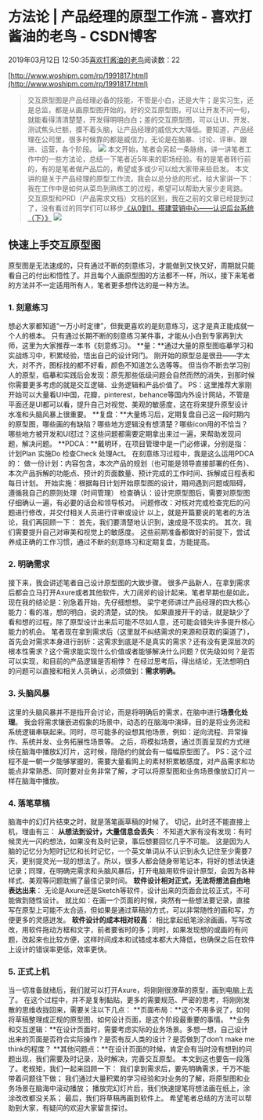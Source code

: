 
# 方法论 | 产品经理的原型工作流 - 喜欢打酱油的老鸟 - CSDN博客


2019年03月12日 12:50:35[喜欢打酱油的老鸟](https://me.csdn.net/weixin_42137700)阅读数：22


[http://www.woshipm.com/rp/1991817.html](http://www.woshipm.com/rp/1991817.html)

> 交互原型图是产品经理必备的技能，不管是小白，还是大牛；是实习生，还是总监，都是从画原型图开始的。好的交互原型图，可以让开发不问一句，就能看得清清楚楚，开发得明明白白；差的交互原型图，可以让UI、开发、测试焦头烂额，摸不着头脑，让产品经理的威信大大降低。要知道，产品经理在公司里，很多时候靠的都是威信力，无论是在脑暴、讨论、评审、跟进、运营，各个阶段。
![](http://image.woshipm.com/wp-files/2019/03/y8DUa1e3eFgtSvDcav3P.jpg)
本文开始，笔者会另起一条脉络，讲一讲笔者工作中的一些方法论，总结一下笔者近5年来的职场经验。有的是笔者转行前的，有的是笔者做产品后的，希望或多或少可以给大家带来些启发。
本文讲的是关于产品经理的原型工作流，我会以总分总的形式，给大家讲一下：我在工作中是如何从菜鸟到熟练工的过程，希望可以帮助大家少走弯路。
交互原型和PRD（产品需求文档）文档的区别，我在之前的文章已经提到过了，没有看过的同学们可以移步[《从0到1，搭建营销中心——认识后台系统（下）》](http://www.woshipm.com/pd/1988705.html)
![](http://image.woshipm.com/wp-files/2019/03/nN6jgdVwJeGOLr26U92B.jpg)
## 快速上手交互原型图
原型图是无法速成的，只有通过不断的刻意练习，才能做到又快又好，周期就只能看自己的付出和悟性了。并且每个人画原型图的方法都不一样，所以，接下来笔者的方法并不一定适用所有人，笔者更多想传达的是一种方法。
### 1. 刻意练习
想必大家都知道“一万小时定律”，但我更喜欢的是刻意练习，这才是真正能成就一个人的根本。
只有通过长期不断的刻意练习某件事，才能从小白到专家再到大师，这里为大家推荐一本书《刻意练习》。
**量：**通过大量的原型图临摹学习和实战练习中，积累经验，悟出自己的设计窍门。
刚开始的原型总是很丑——字太大，对不齐，图标找的都不好看，颜色不知道怎么选等等。
但当你不断去学习别人的原型，临摹和实践后会发现：原先那些低级问题会自然而然的消失，到那时候你需要更多考虑的就是交互逻辑、业务逻辑和产品价值了。
PS：这里推荐大家刚开始可以大量看UI中国，花瓣，pinterest，behance等国内外设计网站，不管是平面还是UI都可以看，提升自己对视觉、美观的敏感度，这在将来提升原型设计水准和头脑风暴上很重要。
**复盘：**大量练习后，定期复盘自己这一段时期内的原型图，哪些画的有缺陷？哪些地方逻辑没有想清楚？哪些icon用的不恰当？哪些地方被开发和UI怼过？这些问题都需要定期拿出来过一遍，来帮助发现问题，解决问题。
**PDCA：**戴明环，在项目管理中是一门必修课，分别是指：计划Plan 实施Do 检查Check 处理Act。
在刻意练习过程中，我是这么运用PDCA的：
做一份计划：内容包含，本次产品的规划（也可能是领导直接部署的任务）、本次产品拆解的功能点、预计的页面数量、预计完成的工作时间、拆解成日程表和每日计划。
开始实施：根据每日计划开始原型图的设计，期间遇到问题或阻碍，遵循我自己的原则处理（时间管理）
检查确认：设计完原型图后，需要对原型图仔细确认一遍，有必要的话会和领导核对。
问题修改：对核对完或检查完后的问题进行修改，并交付相关人员进行评审或设计
以上，就是开篇要说的笔者的方法论，我们再回顾一下：
首先，我们要清楚地认识到，速成是不现实的。
其次，我们需要提升自己对审美和视觉上的敏感度。
这些前期准备都做好的前提下，尝试养成正确的工作习惯，通过不断的刻意练习和定期复盘，方能提高。
### 2. 明确需求
接下来，我会讲述笔者自己设计原型图的大致步骤。
很多产品新人，在拿到需求后都会立马打开Axure或者其他软件，大刀阔斧的设计起来。笔者早期也是如此，现在我的结论是：别急着开始，先仔细想想。
梁宁老师讲过产品经理的四大核心能力：看的准，想的明白，说的清楚，试的快。
如果直接开干的话，就是缺少了看和想的过程，除了原型设计出来后可能不尽如人意，还可能会错失许多提升核心能力的机会。
笔者现在拿到需求后（这里就不纠结需求的来源和获取的渠道了），首先会对需求本身进行剖析：这需求到底是不是真实的需求？还有没有更深层次的根本性需求？这个需求能实现什么价值或者能够解决什么问题？优先级如何？是否可以实现，和目前的产品逻辑是否相悖？
在经过思考后，得出结论，无法想明白的问题可以直接和相关人员确认，必须做到：**需求明确。**
### 3. 头脑风暴
这里的头脑风暴并不是指开会讨论，而是将明确后的需求，在脑中进行**场景化处理**。
我会将需求镶嵌进假象的场景中，动态的在脑海中演绎，目的是将业务流和系统逻辑串联起来。同时，尽可能多的设想其他场景，例如：逆向流程、异常操作、系统并发、业务拓展性场景等。
之后，将模拟场景，通过页面呈现的方式继续在脑海中播放幻灯片，这时候，隐隐约约就会有一幅幅原型图了。
PS：这个过程不是一朝一夕能够掌握的，需要大量看网上的素材积累敏感度，对产品需求和功能点非常熟悉、同时要对业务非常了解，才可以将原型图和业务场景像放幻灯片一样在脑海中播放。
### 4. 落笔草稿
脑海中的幻灯片结束之时，就是落笔画草稿的时候了。
切记，此时还不能直接上机，理由有三：
**从想法到设计，大量信息会丢失**：
不知道大家有没有发现：有时候灵光一闪的想法，如果没有及时记录，事后想要回忆几乎不可能。
这是因为人脑的记忆分为短时记忆和长时记忆，一个英文单词从不认识到永久记住至少需要7天，更别提灵光一现的想法了。所以，很多人都会随身带笔记本，将好的想法快速记录；同理，在明确完需求和头脑风暴后，打开电脑用软件设计原型，会因为各种样式、美观等问题耽搁了最佳记录时间。
**软件设计相对正式，无法将想法自由地表达出来**：
无论是Axure还是Sketch等软件，设计出来的页面会比较正式，不可能做到随性设计。
就比如：在画一个页面的时候，突然有一些想法要记录，直接写在原型上可能不太合适，但如果是通过草稿的方式，可以非常随性的画和写，方便更多的灵感迸发。
**软件设计的成本相对较高**：
相比拿起纸笔涂涂画画，写写改改，用软件拖动方框和文字，前者要省时的多；同时，如果发现想的或画的有问题，改起来也比较方便，这样时间成本和试错成本都大大降低，也确保之后在软件上设计的错误率更低，效率更快。
### 5. 正式上机
当一切准备就绪后，我们就可以打开Axure，将刚刚很潦草的原型，画到电脑上去了。
在这个过程中，并不是复制黏贴，更多的需要规范、严密的思考，将刚刚发散的思维收拢回来，需要关注以下几点：
**页面布局：**这个不用多说了，如何将草稿整理成正规的原型图，如何设计页面，是这个阶段最重要的事情。
**业务和交互逻辑：**在设计页面时，需要考虑实际的业务场景。多想一想，自己设计出来的页面是否符合实际操作？是否有反人类的设计？是否做到了don’t make me think的程度？
**其他问题点：**在设计页面的时候，肯定会有当时没有想到的问题出现，我们需要及时记录，及时解决，完善交互原型。
本文到这也要告一段落了。老规矩，我们一起来回顾一下：
我们拿到需求后，要先明确需求，千万不能带着问题往下做；
我们通过大量积累的学习经验和对业务的了解，将原型图和业务场景在脑海中滚动播放；
播放完幻灯片后，我们快速提笔将想法画在纸上，涂涂改改都没关系；
最后，我们将草稿再画到软件上。
希望笔者总结的方法可以帮助到大家，有疑问的欢迎大家留言探讨。

